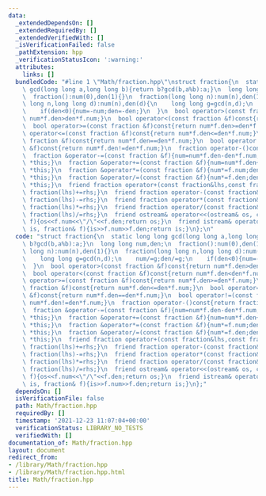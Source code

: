 ```yaml
---
data:
  _extendedDependsOn: []
  _extendedRequiredBy: []
  _extendedVerifiedWith: []
  _isVerificationFailed: false
  _pathExtension: hpp
  _verificationStatusIcon: ':warning:'
  attributes:
    links: []
  bundledCode: "#line 1 \"Math/fraction.hpp\"\nstruct fraction{\n  static long long\
    \ gcd(long long a,long long b){return b?gcd(b,a%b):a;}\n  long long num,den;\n\
    \  fraction():num(0),den(1){}\n  fraction(long long n):num(n),den(1){}\n  fraction(long\
    \ long n,long long d):num(n),den(d){\n    long long g=gcd(n,d);\n    num/=g;den/=g;\n\
    \    if(den<0){num=-num;den=-den;}\n  }\n  bool operator>(const fraction &f)const{return\
    \ num*f.den>den*f.num;}\n  bool operator<(const fraction &f)const{return num*f.den<den*f.num;}\n\
    \  bool operator>=(const fraction &f)const{return num*f.den>=den*f.num;}\n  bool\
    \ operator<=(const fraction &f)const{return num*f.den<=den*f.num;}\n  bool operator==(const\
    \ fraction &f)const{return num*f.den==den*f.num;}\n  bool operator!=(const fraction\
    \ &f)const{return num*f.den!=den*f.num;}\n  fraction operator-()const{return fraction(-num,den);}\n\
    \  fraction &operator-=(const fraction &f){num=num*f.den-den*f.num;den*=f.den;return\
    \ *this;}\n  fraction &operator+=(const fraction &f){num=num*f.den+den*f.num;den*=f.den;return\
    \ *this;}\n  fraction &operator*=(const fraction &f){num*=f.num;den*=f.den;return\
    \ *this;}\n  fraction &operator/=(const fraction &f){num*=f.den;den*=f.num;return\
    \ *this;}\n  friend fraction operator+(const fraction&lhs,const fraction&rhs){return\
    \ fraction(lhs)+=rhs;}\n  friend fraction operator-(const fraction&lhs,const fraction&rhs){return\
    \ fraction(lhs)-=rhs;}\n  friend fraction operator*(const fraction&lhs,const fraction&rhs){return\
    \ fraction(lhs)*=rhs;}\n  friend fraction operator/(const fraction&lhs,const fraction&rhs){return\
    \ fraction(lhs)/=rhs;}\n  friend ostream& operator<<(ostream& os, const fraction&\
    \ f){os<<f.num<<\"/\"<<f.den;return os;}\n  friend istream& operator>>(istream&\
    \ is, fraction& f){is>>f.num>>f.den;return is;}\n};\n"
  code: "struct fraction{\n  static long long gcd(long long a,long long b){return\
    \ b?gcd(b,a%b):a;}\n  long long num,den;\n  fraction():num(0),den(1){}\n  fraction(long\
    \ long n):num(n),den(1){}\n  fraction(long long n,long long d):num(n),den(d){\n\
    \    long long g=gcd(n,d);\n    num/=g;den/=g;\n    if(den<0){num=-num;den=-den;}\n\
    \  }\n  bool operator>(const fraction &f)const{return num*f.den>den*f.num;}\n\
    \  bool operator<(const fraction &f)const{return num*f.den<den*f.num;}\n  bool\
    \ operator>=(const fraction &f)const{return num*f.den>=den*f.num;}\n  bool operator<=(const\
    \ fraction &f)const{return num*f.den<=den*f.num;}\n  bool operator==(const fraction\
    \ &f)const{return num*f.den==den*f.num;}\n  bool operator!=(const fraction &f)const{return\
    \ num*f.den!=den*f.num;}\n  fraction operator-()const{return fraction(-num,den);}\n\
    \  fraction &operator-=(const fraction &f){num=num*f.den-den*f.num;den*=f.den;return\
    \ *this;}\n  fraction &operator+=(const fraction &f){num=num*f.den+den*f.num;den*=f.den;return\
    \ *this;}\n  fraction &operator*=(const fraction &f){num*=f.num;den*=f.den;return\
    \ *this;}\n  fraction &operator/=(const fraction &f){num*=f.den;den*=f.num;return\
    \ *this;}\n  friend fraction operator+(const fraction&lhs,const fraction&rhs){return\
    \ fraction(lhs)+=rhs;}\n  friend fraction operator-(const fraction&lhs,const fraction&rhs){return\
    \ fraction(lhs)-=rhs;}\n  friend fraction operator*(const fraction&lhs,const fraction&rhs){return\
    \ fraction(lhs)*=rhs;}\n  friend fraction operator/(const fraction&lhs,const fraction&rhs){return\
    \ fraction(lhs)/=rhs;}\n  friend ostream& operator<<(ostream& os, const fraction&\
    \ f){os<<f.num<<\"/\"<<f.den;return os;}\n  friend istream& operator>>(istream&\
    \ is, fraction& f){is>>f.num>>f.den;return is;}\n};"
  dependsOn: []
  isVerificationFile: false
  path: Math/fraction.hpp
  requiredBy: []
  timestamp: '2021-12-23 11:07:04+00:00'
  verificationStatus: LIBRARY_NO_TESTS
  verifiedWith: []
documentation_of: Math/fraction.hpp
layout: document
redirect_from:
- /library/Math/fraction.hpp
- /library/Math/fraction.hpp.html
title: Math/fraction.hpp
---
```

